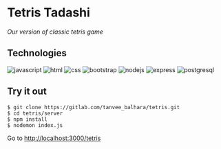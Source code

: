 # Tetris Tadashi
*Our version of classic tetris game*

## Technologies
![javascript](https://gitlab.com/tanvee_balhara/tetris/-/blob/master/images/javascript.svg)
![html](https://gitlab.com/tanvee_balhara/tetris/-/blob/master/images/html-5.svg)
![css](https://gitlab.com/tanvee_balhara/tetris/-/blob/master/images/css-3.svg)
![bootstrap](https://gitlab.com/tanvee_balhara/tetris/-/blob/master/images/bootstrap.svg)
![nodejs](https://gitlab.com/tanvee_balhara/tetris/-/blob/master/images/nodejs.svg)
![express](https://gitlab.com/tanvee_balhara/tetris/-/blob/master/images/express.svg)
![postgresql](https://gitlab.com/tanvee_balhara/tetris/-/blob/master/images/postgresql-icon.svg)


## Try it out

```
$ git clone https://gitlab.com/tanvee_balhara/tetris.git 
$ cd tetris/server  
$ npm install  
$ nodemon index.js  
```
Go to [http://localhost:3000/tetris](http://localhost:3000/tetris)